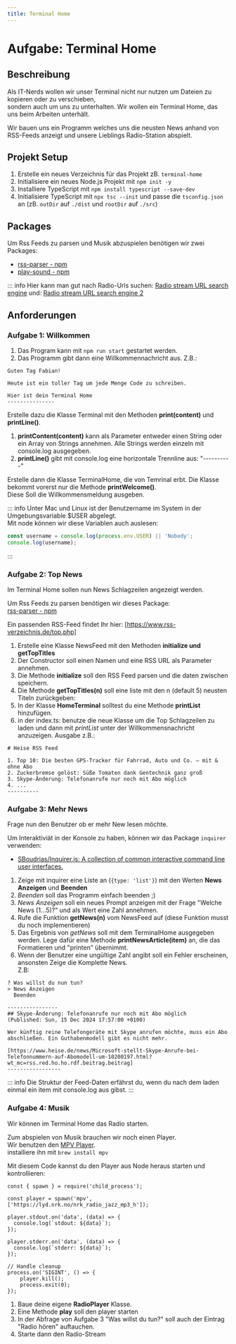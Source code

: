 ```yaml
---
title: Terminal Home
---
```


# Aufgabe: Terminal Home

## Beschreibung

Als IT-Nerds wollen wir unser Terminal nicht nur nutzen um Dateien zu kopieren oder zu verschieben,  
sondern auch um uns zu unterhalten. Wir wollen ein Terminal Home, das uns beim Arbeiten unterhält.

Wir bauen uns ein Programm welches uns die neusten News anhand von RSS-Feeds anzeigt und unsere Lieblings Radio-Station abspielt.

## Projekt Setup

1. Erstelle ein neues Verzeichnis für das Projekt zB. `terminal-home`
2. Initialisiere ein neues Node.js Projekt mit `npm init -y`
3. Installiere TypeScript mit `npm install typescript --save-dev`
4. Initialisiere TypeScript mit `npx tsc --init` und passe die `tsconfig.json` an (zB. `outDir` auf `./dist` und `rootDir` auf `./src`)

## Packages

Um Rss Feeds zu parsen und Musik abzuspielen benötigen wir zwei Packages:

- [rss-parser - npm](https://www.npmjs.com/package/rss-parser)
- [play-sound - npm](https://www.npmjs.com/package/play-sound)

::: info
Hier kann man gut nach Radio-Urls suchen: [Radio stream URL search engine](https://streamurl.link/)
und: [Radio stream URL search engine 2](https://www.radio-browser.info/)

## Anforderungen
### Aufgabe 1: Willkommen
1. Das Program kann mit `npm run start` gestartet werden.
2. Das Programm gibt dann eine Willkommennachricht aus. Z.B.:  
```  
Guten Tag Fabian!

Heute ist ein toller Tag um jede Menge Code zu schreiben.
 
Hier ist dein Terminal Home
---------------
```
Erstelle dazu die Klasse Terminal mit den Methoden **print(content)** und **printLine()**.  
1. **printContent(content)** kann als Parameter entweder einen String oder ein Array von Strings annehmen.
  Alle Strings werden einzeln mit console.log ausgegeben.
2. **printLine()** gibt mit console.log eine horizontale Trennline aus: "----------"

Erstelle dann die Klasse TerminalHome, die von Temrinal erbt. Die Klasse bekommt vorerst nur die Methode **printWelcome()**.  
Diese Soll die Willkommensmeldung ausgeben.  

::: info
Unter Mac und Linux ist der Benutzername im System in der Umgebungsvariable $USER abgelegt.  
Mit node können wir diese Variablen auch auslesen:
```javascript
const username = console.log(process.env.USER) || 'Nobody';
console.log(username);
```
:::

### Aufgabe 2: Top News
Im Terminal Home sollen nun News Schlagzeilen angezeigt werden.

Um Rss Feeds zu parsen benötigen wir dieses Package:  
[rss-parser - npm](https://www.npmjs.com/package/rss-parser)

Ein passenden RSS-Feed findet Ihr hier: [https://www.rss-verzeichnis.de/top.php]
1. Erstelle eine Klasse NewsFeed mit den Methoden **initialize und getTopTitles**
2. Der Constructor soll einen Namen und eine RSS URL als Parameter annehmen. 
3. Die Methode **initialize** soll den RSS Feed parsen und die daten zwischen speichern.
4. Die Methode **getTopTitles(n)** soll eine liste mit den n (default 5) neusten Titeln zurückgeben:
5. In der Klasse **HomeTerminal** solltest du eine Methode **printList** hinzufügen.
5. in der index.ts: benutze die neue Klasse um die Top Schlagzeilen zu laden und dann mit *printList* unter der Willkommensnachricht anzuzeigen.
Ausgabe z.B.:
```
# Heise RSS Feed

1. Top 10: Die besten GPS-Tracker für Fahrrad, Auto und Co. – mit & ohne Abo
2. Zuckerbremse gelöst: Süße Tomaten dank Gentechnik ganz groß
3. Skype-Änderung: Telefonanrufe nur noch mit Abo möglich
4. ...
----------
```

### Aufgabe 3: Mehr News
Frage nun den Benutzer ob er mehr New lesen möchte.  
  
Um Interaktiviät in der Konsole zu haben, können wir das Package `inquirer` verwenden:
- [SBoudrias/Inquirer.js: A collection of common interactive command line user interfaces.](https://github.com/SBoudrias/Inquirer.js?tab=readme-ov-file)

1. Zeige mit inquirer eine Liste an (`{type: 'list'}`) mit den Werten **News Anzeigen** und **Beenden**
2. *Beenden* soll das Programm einfach beenden ;)
3. *News Anzeigen* soll ein neues Prompt anzeigen mit der Frage "Welche News (1...5)?" und als Wert eine Zahl annehmen.
4. Rufe die Funktion **getNews(n)** vom NewsFeed auf (diese Funktion musst du noch implementieren)
5. Das Ergebnis von *getNews* soll mit dem TerminalHome ausgegeben werden. Lege dafür eine Methode **printNewsArticle(item)** an, die das Formatieren und "printen" übernimmt.
56. Wenn der Benutzer eine ungültige Zahl angibt soll ein Fehler erscheinen, ansonsten Zeige die Komplette News.  
Z.B:
```
? Was willst du nun tun?
> News Anzeigen
  Beenden

----------------
## Skype-Änderung: Telefonanrufe nur noch mit Abo möglich
(Published: Sun, 15 Dec 2024 17:57:00 +0100)

Wer künftig reine Telefongeräte mit Skype anrufen möchte, muss ein Abo abschließen. Ein Guthabenmodell gibt es nicht mehr.

[https://www.heise.de/news/Microsoft-stellt-Skype-Anrufe-bei-Telefonnummern-auf-Abomodell-um-10200197.html?wt_mc=rss.red.ho.ho.rdf.beitrag.beitrag]
-----------------
```

::: info
Die Struktur der Feed-Daten erfährst du, wenn du nach dem laden einmal ein item mit console.log aus gibst.
:::

### Aufgabe 4: Musik
Wir können im Terminal Home das Radio starten.

Zum abspielen von Musik brauchen wir noch einen Player.  
Wir benutzen den [MPV Player](https://mpv.io/).  
installiere ihn mit `brew install mpv`

Mit diesem Code kannst du den Player aus Node heraus starten und kontrollieren:  
```
const { spawn } = require('child_process');

const player = spawn('mpv', ['https://lyd.nrk.no/nrk_radio_jazz_mp3_h']);

player.stdout.on('data', (data) => {
  console.log(`stdout: ${data}`);
});

player.stderr.on('data', (data) => {
  console.log(`stderr: ${data}`);
});

// Handle cleanup
process.on('SIGINT', () => {
    player.kill();
    process.exit(0);
});
```

1. Baue deine eigene **RadioPlayer** Klasse.
2. Eine Methode **play** soll den player starten
3. In der Abfrage von Aufgabe 3 "Was willst du tun?" soll auch der Eintrag "Radio hören" auftauchen.
3. Starte dann den Radio-Stream


